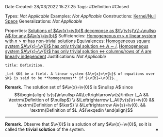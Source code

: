 <br />
<br />

Date Created: 28/03/2022 15:27:25
Tags: #Definition #Closed 

Types: _Not Applicable_
Examples: _Not Applicable_
Constructions: [Kernel$\slash$Null Space](Kernel;%20Null%20Space.md)
Generalizations: _Not Applicable_

Properties: [Solutions of $A\v{x}=\v{b}$ decompose as $\l\{\v{s}\r\}+\nullsp A$ for any $A\v{s}=\v{b}$](Solutions%20of%20a%20linear%20system%20decompose%20as%20sum%20of%20particular%20and%20null.md)
Sufficiencies: [Homogeneous $m\times n$ linear system with $n>m$ has non-trivial solutions](Homogeneous%20linear%20system%20with%20more%20unknowns%20than%20equations%20has%20non-trivial%20solutions.md)
Equivalences: [Homogeneous square system $A\v{x}=\v{0}$ has only trivial solution $\Leftrightarrow$ $A\sim I$](Homogeneous%20square%20linear%20system%20only%20trivial%20solution%20iff%20coefficient%20matrix%20row-equivalent%20to%20identity.md), [Homogeneous system $A\v{x}=\v{0}$ has only trivial solution $\Leftrightarrow$ columns$\slash$rows of $A$ are linearly independent](Homogeneous%20linear%20system%20only%20trivial%20solution%20iff%20columns%20slash%20rows%20of%20coefficient%20matrix%20are%20linearly%20independent.md)
Justifications: _Not Applicable_

``` ad-Definition
title: Definition.

_Let $K$ be a field. A linear system $A\v{x}=\v{b}$ of equations over $K$ is said to be **homogeneous** if $\v{b}=\v{0}$._

```

**Remark.** The solution set of $A\v{x}=\v{0}$ is $\nullsp A$ since
$$\begin{align}
    \v{s}\in\nullsp A&\Leftrightarrow\v{s}\in\ker L_A && \textrm{Definition of $\nullsp$}  \\
    &\Leftrightarrow L_A\l(\v{s}\r)=\v{0} && \textrm{Definition of $\ker$} \\
    &\Leftrightarrow A\v{s}=\v{0}. && \textrm{Definition of $L_A$}\exqedin
\end{align}$$

---

**Remark.** Observe that $\v{0}$ is a solution of any $A\v{x}=\v{0}$, so it is called the **trivial solution** of the system.<span style="float:right;">$\blacklozenge$</span>
